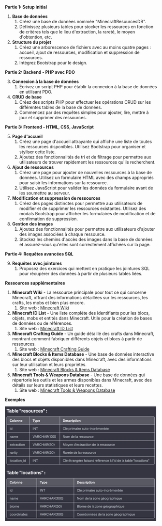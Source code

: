 **Partie 1: Setup initial**

1. **Base de données**
   1. Créez une base de données nommée "MinecraftResourcesDB".
   2. Définissez plusieurs tables pour stocker les ressources en fonction de critères tels que le lieu d'extraction, la rareté, le moyen d'obtention, etc.
1. **Structure du projet**
   1. Créez une arborescence de fichiers avec au moins quatre pages : accueil, ajout de ressources, modification et suppression de ressources.
   2. Intégrez Bootstrap pour le design.  
  


**Partie 2: Backend - PHP avec PDO**

3. **Connexion à la base de données**
   1. Écrivez un script PHP pour établir la connexion à la base de données en utilisant PDO.
3. **CRUD de base**
   1. Créez des scripts PHP pour effectuer les opérations CRUD sur les différentes tables de la base de données.
   2. Commencez par des requêtes simples pour ajouter, lire, mettre à jour et supprimer des ressources.  

  

**Partie 3: Frontend - HTML, CSS, JavaScript**

5. **Page d'accueil**
   1. Créez une page d'accueil attrayante qui affiche une liste de toutes les ressources disponibles. Utilisez Bootstrap pour organiser et styliser cette liste.
   2. Ajoutez des fonctionnalités de tri et de filtrage pour permettre aux utilisateurs de trouver rapidement les ressources qu'ils recherchent.
5. **Ajout de ressources**
   1. Créez une page pour ajouter de nouvelles ressources à la base de données. Utilisez un formulaire HTML avec des champs appropriés pour saisir les informations sur la ressource.
   2. Utilisez JavaScript pour valider les données du formulaire avant de les soumettre au serveur.
5. **Modification et suppression de ressources**
   1. Créez des pages distinctes pour permettre aux utilisateurs de modifier et de supprimer les ressources existantes. Utilisez des modals Bootstrap pour afficher les formulaires de modification et de confirmation de suppression.
5. **Gestion des images**
   1. Ajoutez des fonctionnalités pour permettre aux utilisateurs d'ajouter des images associées à chaque ressource.
   2. Stockez les chemins d'accès des images dans la base de données et assurez-vous qu'elles sont correctement affichées sur la page.  


  
**Partie 4: Requêtes avancées SQL**

9. **Requêtes avec jointures**
   1. Proposez des exercices qui mettent en pratique les jointures SQL pour récupérer des données à partir de plusieurs tables liées.
  
**Ressources supplémentaires**

1. **Minecraft Wiki** - La ressource principale pour tout ce qui concerne Minecraft, offrant des informations détaillées sur les ressources, les crafts, les mobs et bien plus encore.
   1. Site web : [Minecraft Wiki](https://fr.minecraft.wiki/)
1. **Minecraft ID List** - Une liste complète des identifiants pour les blocs, objets, mobs et entités dans Minecraft. Utile pour la création de bases de données ou de références.
   1. Site web : [Minecraft ID List](https://minecraft-ids.grahamedgecombe.com/)  
1. **Minecraft Crafting Guide** - Un guide détaillé des crafts dans Minecraft, montrant comment fabriquer différents objets et blocs à partir de ressources.
   1. Site web : [Minecraft Crafting Guide](https://minecraftcraftingguide.net/)
1. **Minecraft Blocks & Items Database** - Une base de données interactive des blocs et objets disponibles dans Minecraft, avec des informations sur leur utilisation et leurs propriétés.
   1. Site web : [Minecraft Blocks & Items Database](https://minecraftitemids.com/)
1. **Minecraft Tools & Weapons Database** - Une base de données qui répertorie les outils et les armes disponibles dans Minecraft, avec des détails sur leurs statistiques et leurs recettes.
   1. Site web : [Minecraft Tools & Weapons Database](https://minecraft.tools/en/command-15456-weapons)   



**Exemples**


<img src="exemple.png" alt="Exemple BDD" width="500"/>

